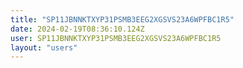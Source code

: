 ```yaml
---
title: "SP11JBNNKTXYP31PSMB3EEG2XGSVS23A6WPFBC1R5"
date: 2024-02-19T08:36:10.124Z
user: SP11JBNNKTXYP31PSMB3EEG2XGSVS23A6WPFBC1R5
layout: "users"
---
```

    